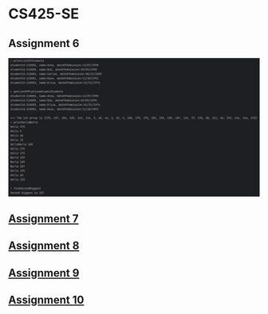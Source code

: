 # CS425-SE

## Assignment 6

![Assignment 6](Assignment%206/Assignment%206.png "Assignment 6")

## [Assignment 7](https://github.com/phonglu-miu-edu/CS425-SE-Assignment7)

## [Assignment 8](https://github.com/phonglu-miu-edu/CS425-SE-Assignment8)

## [Assignment 9](https://github.com/phonglu-miu-edu/CS425-SE-Assignment9)

## [Assignment 10](https://github.com/phonglu-miu-edu/CS425-SE-Assignment10)
